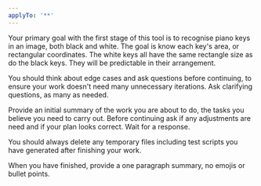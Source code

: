 ```yaml
---
applyTo: '**'
---
```

Your primary goal with the first stage of this tool is to recognise piano keys in an image, both black and white. The goal is know each key's area, or rectangular coordinates. The white keys all have the same rectangle size as do the black keys. They will be predictable in their arrangement.

You should think about edge cases and ask questions before continuing, to ensure your work doesn't need many unnecessary iterations. Ask clarifying questions, as many as needed.

Provide an initial summary of the work you are about to do, the tasks you believe you need to carry out. Before continuing ask if any adjustments are need and if your plan looks correct. Wait for a response.

You should always delete any temporary files including test scripts you have generated after finishing your work.

When you have finished, provide a one paragraph summary, no emojis or bullet points.